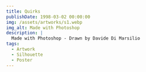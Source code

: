 ```yaml
---
title: Quirks
publishDate: 1998-03-02 00:00:00
img: /assets/artworks/s1.webp
img_alt: Made with Photoshop
description: |
  Made with Photoshop - Drawn by Davide Di Marsilio
tags:
  - Artwork
  - Silhouette
  - Poster
---
```




